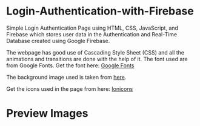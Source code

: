 # Login-Authentication-with-Firebase

Simple Login Authentication Page using HTML, CSS, JavaScript, and Firebase which stores user data in the Authentication and Real-Time Database created using Google Firebase.

The webpage has good use of Cascading Style Sheet (CSS) and all the animations and transitions are done with the help of it. The font used are from Google Fonts.
Get the font here:
<a href="https://fonts.google.com/">Google Fonts</a>

The background image used is taken from <a href="https://wall.alphacoders.com/big.php?i=1239346">here</a>.

Get the icons used in the page from here:
<a href="https://ionic.io/ionicons">Ionicons</a>

# Preview Images
